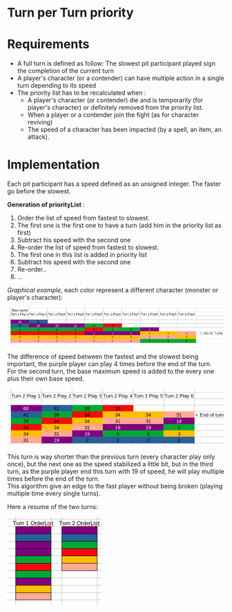 # Turn per Turn priority

# Requirements

* A full turn is defined as follow: The slowest pit participant played sign the completion of the current turn
* A player's character (or a contender) can have multiple action in a single turn depending to its speed
* The priority list has to be recalculated when :
   * A player's character (or contender) die and is temporarily (for player's character) or definitely removed from the priority list.
   * When a player or a contender join the fight (as for character reviving)
   * The speed of a character has been impacted (by a spell, an item, an attack).

# Implementation   
  
Each pit participant has a speed defined as an unsigned integer. The faster go before the slowest.    

**Generation of priorityList** : 
1. Order the list of speed from fastest to slowest.
2. The first one is the first one to have a turn (add him in the priority list as first)
3. Subtract his speed with the second one
4. Re-order the list of speed from fastest to slowest.
5. The first one in this list is added in priority list
6. Subtract his speed with the second one
7. Re-order..
8. ...

_Graphical example_, each color represent a different character (monster or player's character):

![turn1](https://raw.githubusercontent.com/FreeYourSoul/FyS/master/doc/other/Turn1.png)

The difference of speed between the fastest and the slowest being important, the purple player can play 4 times before the end of the turn.  
For the second turn, the base maximum speed is added to the every one plus their own base speed.
 
![turn2](https://raw.githubusercontent.com/FreeYourSoul/FyS/master/doc/other/Turn2.png)

This turn is way shorter than the previous turn (every character play only once), but the next one as the speed stabilized a little bit, but in the third turn, as the purple player end this turn with 19 of speed, he will play multiple times before the end of the turn.  
This algorithm give an edge to the fast player without being broken (playing multiple time every single turns).  
  
Here a resume of the two turns:

![resume](https://raw.githubusercontent.com/FreeYourSoul/FyS/master/doc/other/TurnResume.png)
